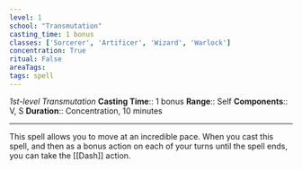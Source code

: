 ```yaml
---
level: 1
school: "Transmutation"
casting_time: 1 bonus
classes: ['Sorcerer', 'Artificer', 'Wizard', 'Warlock']
concentration: True
ritual: False
areaTags: 
tags: spell
---
```


_1st-level Transmutation_
**Casting Time**:: 1 bonus
**Range**:: Self
**Components**:: V, S
**Duration**:: Concentration, 10 minutes

---

This spell allows you to move at an incredible pace. When you cast this spell, and then as a bonus action on each of your turns until the spell ends, you can take the [[Dash]] action.




